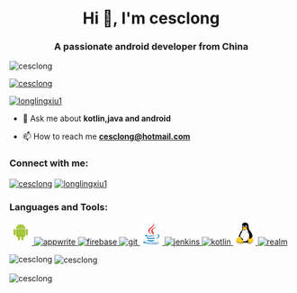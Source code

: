 <h1 align="center">Hi 👋, I'm cesclong</h1>
<h3 align="center">A passionate android developer from China</h3>

<p align="left"> <img src="https://komarev.com/ghpvc/?username=cesclong&label=Profile%20views&color=0e75b6&style=flat" alt="cesclong" /> </p>

<p align="left"> <a href="https://github.com/ryo-ma/github-profile-trophy"><img src="https://github-profile-trophy.vercel.app/?username=cesclong" alt="cesclong" /></a> </p>

<p align="left"> <a href="https://twitter.com/longlingxiu1" target="blank"><img src="https://img.shields.io/twitter/follow/longlingxiu1?logo=twitter&style=for-the-badge" alt="longlingxiu1" /></a> </p>

- 💬 Ask me about **kotlin,java and android**

- 📫 How to reach me **cesclong@hotmail.com**

<h3 align="left">Connect with me:</h3>
<p align="left">
<a href="https://dev.to/cesclong" target="blank"><img align="center" src="https://raw.githubusercontent.com/rahuldkjain/github-profile-readme-generator/master/src/images/icons/Social/devto.svg" alt="cesclong" height="30" width="40" /></a>
<a href="https://twitter.com/longlingxiu1" target="blank"><img align="center" src="https://raw.githubusercontent.com/rahuldkjain/github-profile-readme-generator/master/src/images/icons/Social/twitter.svg" alt="longlingxiu1" height="30" width="40" /></a>
</p>

<h3 align="left">Languages and Tools:</h3>
<p align="left"> <a href="https://developer.android.com" target="_blank" rel="noreferrer"> <img src="https://raw.githubusercontent.com/devicons/devicon/master/icons/android/android-original-wordmark.svg" alt="android" width="40" height="40"/> </a> <a href="https://appwrite.io" target="_blank" rel="noreferrer"> <img src="https://www.vectorlogo.zone/logos/appwriteio/appwriteio-icon.svg" alt="appwrite" width="40" height="40"/> </a> <a href="https://firebase.google.com/" target="_blank" rel="noreferrer"> <img src="https://www.vectorlogo.zone/logos/firebase/firebase-icon.svg" alt="firebase" width="40" height="40"/> </a> <a href="https://git-scm.com/" target="_blank" rel="noreferrer"> <img src="https://www.vectorlogo.zone/logos/git-scm/git-scm-icon.svg" alt="git" width="40" height="40"/> </a> <a href="https://www.java.com" target="_blank" rel="noreferrer"> <img src="https://raw.githubusercontent.com/devicons/devicon/master/icons/java/java-original.svg" alt="java" width="40" height="40"/> </a> <a href="https://www.jenkins.io" target="_blank" rel="noreferrer"> <img src="https://www.vectorlogo.zone/logos/jenkins/jenkins-icon.svg" alt="jenkins" width="40" height="40"/> </a> <a href="https://kotlinlang.org" target="_blank" rel="noreferrer"> <img src="https://www.vectorlogo.zone/logos/kotlinlang/kotlinlang-icon.svg" alt="kotlin" width="40" height="40"/> </a> <a href="https://www.linux.org/" target="_blank" rel="noreferrer"> <img src="https://raw.githubusercontent.com/devicons/devicon/master/icons/linux/linux-original.svg" alt="linux" width="40" height="40"/> </a> <a href="https://realm.io/" target="_blank" rel="noreferrer"> <img src="https://raw.githubusercontent.com/bestofjs/bestofjs-webui/8665e8c267a0215f3159df28b33c365198101df5/public/logos/realm.svg" alt="realm" width="40" height="40"/> </a> </p>

<p><img align="left" src="https://github-readme-stats.vercel.app/api/top-langs?username=cesclong&show_icons=true&locale=en&layout=compact" alt="cesclong" /></p>

<p>&nbsp;<img align="center" src="https://github-readme-stats.vercel.app/api?username=cesclong&show_icons=true&locale=en" alt="cesclong" /></p>

<p><img align="center" src="https://github-readme-streak-stats.herokuapp.com/?user=cesclong&" alt="cesclong" /></p>
